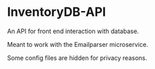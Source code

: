 # InventoryDB-API
  An API for front end interaction with database.
  
  Meant to work with the Emailparser microservice.
  
  Some config files are hidden for privacy reasons.
